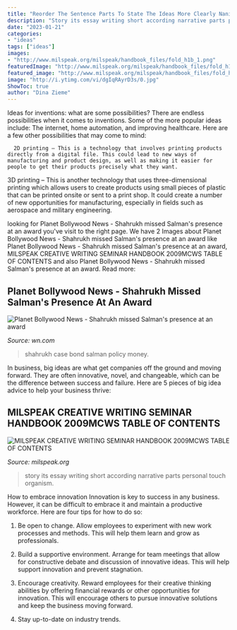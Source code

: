 ```yaml
---
title: "Reorder The Sentence Parts To State The Ideas More Clearly Nani - Story Its Essay Writing Short According Narrative Parts Personal Touch Organism"
description: "Story its essay writing short according narrative parts personal touch organism"
date: "2023-01-21"
categories:
- "ideas"
tags: ["ideas"]
images:
- "http://www.milspeak.org/milspeak/handbook_files/fold_h1b_1.png"
featuredImage: "http://www.milspeak.org/milspeak/handbook_files/fold_h1b_1.png"
featured_image: "http://www.milspeak.org/milspeak/handbook_files/fold_h1b_1.png"
image: "http://i.ytimg.com/vi/dgIqRAyrD3s/0.jpg"
ShowToc: true
author: "Dina Zieme"
---
```



Ideas for inventions: what are some possibilities?
There are endless possibilities when it comes to inventions. Some of the more popular ideas include:
The internet, home automation, and improving healthcare. Here are a few other possibilities that may come to mind: 

      2D printing – This is a technology that involves printing products directly from a digital file. This could lead to new ways of manufacturing and product design, as well as making it easier for people to get their products precisely what they want.
3D printing – This is another technology that uses three-dimensional printing which allows users to create products using small pieces of plastic that can be printed onsite or sent to a print shop. It could create a number of new opportunities for manufacturing, especially in fields such as aerospace and military engineering.

	

		
looking for Planet Bollywood News - Shahrukh missed Salman&#039;s presence at an award you've visit to the right page. We have 2 Images about Planet Bollywood News - Shahrukh missed Salman&#039;s presence at an award like Planet Bollywood News - Shahrukh missed Salman&#039;s presence at an award, MILSPEAK CREATIVE WRITING SEMINAR HANDBOOK 2009MCWS TABLE OF CONTENTS and also Planet Bollywood News - Shahrukh missed Salman&#039;s presence at an award. Read more:
		
    
## Planet Bollywood News - Shahrukh Missed Salman&#039;s Presence At An Award

<img loading=lazy src="http://i.ytimg.com/vi/dgIqRAyrD3s/0.jpg" onerror="this.onerror=null;this.src='https://tse1.mm.bing.net/th?id=OIP.D1nIpbJEIarKbHM9cvYZ2QHaFj&amp;pid=15.1';" alt="Planet Bollywood News - Shahrukh missed Salman&#039;s presence at an award">

_Source: wn.com_

>shahrukh case bond salman policy money. 

	

In business, big ideas are what get companies off the ground and moving forward. They are often innovative, novel, and changeable, which can be the difference between success and failure. Here are 5 pieces of big idea advice to help your business thrive:

    
## MILSPEAK CREATIVE WRITING SEMINAR HANDBOOK 2009MCWS TABLE OF CONTENTS

<img loading=lazy src="http://www.milspeak.org/milspeak/handbook_files/fold_h1b_1.png" onerror="this.onerror=null;this.src='https://tse2.mm.bing.net/th?id=OIP.i9Mk8tRD6MFLNzDoquGHBgHaA1&amp;pid=15.1';" alt="MILSPEAK CREATIVE WRITING SEMINAR HANDBOOK 2009MCWS TABLE OF CONTENTS">

_Source: milspeak.org_

>story its essay writing short according narrative parts personal touch organism. 

	

How to embrace innovation
Innovation is key to success in any business. However, it can be difficult to embrace it and maintain a productive workforce. Here are four tips for how to do so:
1) Be open to change. Allow employees to experiment with new work processes and methods. This will help them learn and grow as professionals.

2) Build a supportive environment. Arrange for team meetings that allow for constructive debate and discussion of innovative ideas. This will help support innovation and prevent stagnation.

3) Encourage creativity. Reward employees for their creative thinking abilities by offering financial rewards or other opportunities for innovation. This will encourage others to pursue innovative solutions and keep the business moving forward.

4) Stay up-to-date on industry trends.

